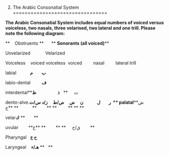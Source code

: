 2. The Arabic Consonatial System
================================

**The Arabic Consonatial System includes equal numbers of voiced versus
voiceless, two nasals, three velarised, two lateral and one trill.
Please note the following diagram:**

**    Obstruents **      ** **Sonorants (all voiced)****

Unvelarized            Velarized

Voiceless    voiced voiceless  voiced         nasal         lateral
trill

labial           **ب**       **م**

labio-dental         **ف**

interdental**ث     **   **ذ**                 **ظ**

dento-alve.**ر        ل             ن     ض     ص/ط     ز/د
س/ت  ** palatal**ش** **           ** **ج        ** **         ** ** **

velar**ك** **       **

uvular        **ق/خ     ** **        ** **غ        **

Pharyngal   **ح ع**

Laryngeal    **هـ/ء** **   **


